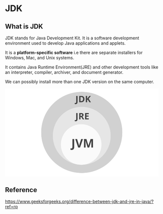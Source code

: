 # JDK

## What is JDK

JDK stands for Java Development Kit. It is a software development environment used to develop Java applications and applets.

It is a **platform-specific software** i.e there are separate installers for Windows, Mac, and Unix systems. 

It contains Java Runtime Environment(JRE) and other development tools like an interpreter, compiler, archiver, and document generator.

We can possibly install more than one JDK version on the same computer. 

![JDK Vs JRE vs JVM](PICTORIALREPRESENTATIONBETWEENJDKJREANDJVM.png)

## Reference

https://www.geeksforgeeks.org/difference-between-jdk-and-jre-in-java/?ref=rp